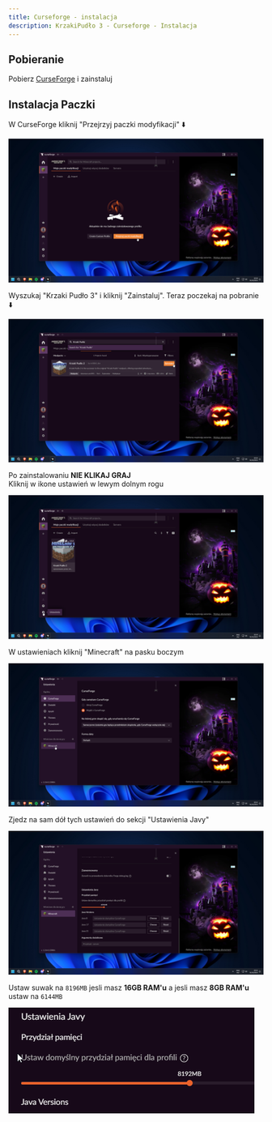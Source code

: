 ```yaml
---
title: Curseforge - instalacja
description: KrzakiPudło 3 - Curseforge - Instalacja
---
```


## Pobieranie
Pobierz [CurseForge](https://www.curseforge.com/download/app) i zainstaluj

## Instalacja Paczki

W CurseForge kliknij "Przejrzyj paczki modyfikacji" ⬇️

![browse](../../../assets/kp2wp-screen/cf/browse.png)

Wyszukaj "Krzaki Pudło 3" i kliknij "Zainstaluj". Teraz poczekaj na pobranie ⬇️

![search](../../../assets/kp2wp-screen/cf/search_and_install.png)

Po zainstalowaniu **NIE KLIKAJ GRAJ** <br>
Kliknij w ikone ustawień w lewym dolnym rogu

![gotosetting](../../../assets/kp2wp-screen/cf/gotosettings.png)

W ustawieniach kliknij "Minecraft" na pasku boczym

![selmcsett](../../../assets/kp2wp-screen/cf/selminecraftsett.png)

Zjedz na sam dół tych ustawień do sekcji "Ustawienia Javy"

![slide](../../../assets/kp2wp-screen/cf/slidetoram.png)

Ustaw suwak na `8196MB` jesli masz **16GB RAM'u** a jesli masz **8GB RAM'u** ustaw na `6144MB`

![ramexample](../../../assets/kp2wp-screen/cf/ram_example.png)
